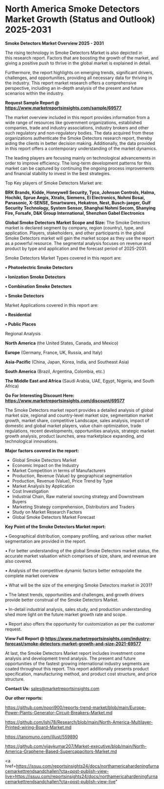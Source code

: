 # North America Smoke Detectors Market Growth (Status and Outlook) 2025-2031

<Strong> Smoke Detectors Market Overview 2025 - 2031</strong>

The rising technology in Smoke Detectors Market is also depicted in this research report. Factors that are boosting the growth of the market, and giving a positive push to thrive in the global market is explained in detail.

Furthermore, the report highlights on emerging trends, significant drivers, challenges, and opportunities, providing all necessary data for thriving in the industry. This report market research offers a comprehensive perspective, including an in-depth analysis of the present and future scenarios within the industry.

<strong>Request Sample Report @ <a href=https://www.marketreportsinsights.com/sample/69577>https://www.marketreportsinsights.com/sample/69577</a></strong>

The market overview included in this report provides information from a wide range of resources like government organizations, established companies, trade and industry associations, industry brokers and other such regulatory and non-regulatory bodies. The data acquired from these organizations authenticate the Smoke Detectors research report, thereby aiding the clients in better decision making. Additionally, the data provided in this report offers a contemporary understanding of the market dynamics.

The leading players are focusing mainly on technological advancements in order to improve efficiency. The long-term development patterns for this market can be captured by continuing the ongoing process improvements and financial stability to invest in the best strategies.

Top Key players of Smoke Detectors Market are:

<strong>BRK Brands, Kidde, Honeywell Security, Tyco, Johnson Controls, Halma, Hochiki, Sprue Aegis, Xtralis, Siemens, Ei Electronics, Nohmi Bosai, Panasonic, X-SENSE, Smartwares, Hekatron, Nest, Busch-jaeger, Gulf Security Technology, System Sensor, Shanghai Nohmi Secom, Shanying Fire, Forsafe, D&K Group International, Shenzhen Gabel Electronics</strong>

<strong><b>Global Smoke Detectors Market Scope and Size:</b></strong>
The Smoke Detectors market is declared segment by company, region (country), type, and application. Players, stakeholders, and other participants in the global Smoke Detectors market will gain the market scope as they use the report as a powerful resource. The segmental analysis focuses on revenue and product by type and application and the forecast period of 2025-2031.

Smoke Detectors Market Types covered in this report are:

<strong>• Photoelectric Smoke Detectors

• Ionization Smoke Detectors

• Combination Smoke Detectors

• Smoke Detectors</strong>

Market Applications covered in this report are:

<strong>• Residential

• Public Places</strong> 

Regional Analysis

<strong>North America</strong> (the United States, Canada, and Mexico)

<strong>Europe</strong> (Germany, France, UK, Russia, and Italy)

<strong>Asia-Pacific</strong> (China, Japan, Korea, India, and Southeast Asia)

<strong>South America</strong> (Brazil, Argentina, Colombia, etc.)

<strong>The Middle East and Africa</strong> (Saudi Arabia, UAE, Egypt, Nigeria, and South Africa)

<strong>Go For Interesting Discount Here: <a href=https://www.marketreportsinsights.com/discount/69577>https://www.marketreportsinsights.com/discount/69577</a></strong>

The Smoke Detectors market report provides a detailed analysis of global market size, regional and country-level market size, segmentation market growth, market share, competitive Landscape, sales analysis, impact of domestic and global market players, value chain optimization, trade regulations, recent developments, opportunities analysis, strategic market growth analysis, product launches, area marketplace expanding, and technological innovations.

<strong><b>Major factors covered in the report:</b></strong>
<ul>
  <li>Global Smoke Detectors Market </li>
  <li>Economic Impact on the Industry</li>
  <li>Market Competition in terms of Manufacturers</li>
  <li>Production, Revenue (Value) by geographical segmentation</li>
  <li>Production, Revenue (Value), Price Trend by Type</li>
  <li>Market Analysis by Application</li>
  <li>Cost Investigation</li>
  <li>Industrial Chain, Raw material sourcing strategy and Downstream Buyers</li>
  <li>Marketing Strategy comprehension, Distributors and Traders</li>
  <li>Study on Market Research Factors</li>
  <li>Global Smoke Detectors Market Forecast</li>
</ul>

<strong><b>Key Point of the Smoke Detectors Market report:</b></strong>

• Geographical distribution, company profiling, and various other market segmentation are provided in the report.

• For better understanding of the global Smoke Detectors market status, the accurate market valuation which comprises of size, share, and revenue are also covered.

• Analysis of the competitive dynamic factors better extrapolate the complete market overview

• What will be the size of the emerging Smoke Detectors market in 2031?

• The latest trends, opportunities and challenges, and growth drivers provide better construal of the Smoke Detectors Market.

• In-detail industrial analysis, sales study, and production understanding shed more light on the future market growth rate and scope.

• Report also offers the opportunity for customization as per the customer request.

<strong><b>View Full Report @ <a href=https://www.marketreportsinsights.com/industry-forecast/smoke-detectors-market-growth-and-size-2021-69577>https://www.marketreportsinsights.com/industry-forecast/smoke-detectors-market-growth-and-size-2021-69577</a></b></strong>


At last, the Smoke Detectors Market report includes investment come analysis and development trend analysis. The present and future opportunities of the fastest growing international industry segments are coated throughout this report. This report additionally presents product specification, manufacturing method, and product cost structure, and price structure.

<strong>Contact Us:</strong>
sales@marketreportsinsights.com

<strong>Our other reports:</strong>

<a href=https://github.com/noori900/reports-trend-market/blob/main/Europe-Power-Plants-Generator-Circuit-Breakers-Market.md>https://github.com/noori900/reports-trend-market/blob/main/Europe-Power-Plants-Generator-Circuit-Breakers-Market.md</a>

<a href=https://github.com/Ishi78/Research/blob/main/North-America-Multilayer-Printed-wiring-Board-Market.md>https://github.com/Ishi78/Research/blob/main/North-America-Multilayer-Printed-wiring-Board-Market.md</a>

<a href=https://tanomuno.com/illust/559890>https://tanomuno.com/illust/559890</a>

<a href=https://github.com/vijaykumar207/Market-executive/blob/main/North-America-Graphene-Based-Supercapacitors-Market.md>https://github.com/vijaykumar207/Market-executive/blob/main/North-America-Graphene-Based-Supercapacitors-Market.md</a>

<a href=https://issuu.com/reportsinsights24/docs/northamericahardeningfurnacemarkettrendsandchallen?cta=post-publish-view-live>https://issuu.com/reportsinsights24/docs/northamericahardeningfurnacemarkettrendsandchallen?cta=post-publish-view-live</a>"
